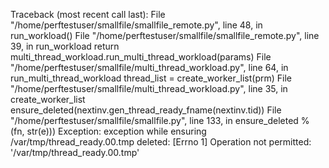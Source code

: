 Traceback (most recent call last):
  File "/home/perftestuser/smallfile/smallfile_remote.py", line 48, in <module>
    run_workload()
  File "/home/perftestuser/smallfile/smallfile_remote.py", line 39, in run_workload
    return multi_thread_workload.run_multi_thread_workload(params)
  File "/home/perftestuser/smallfile/multi_thread_workload.py", line 64, in run_multi_thread_workload
    thread_list = create_worker_list(prm)
  File "/home/perftestuser/smallfile/multi_thread_workload.py", line 35, in create_worker_list
    ensure_deleted(nextinv.gen_thread_ready_fname(nextinv.tid))
  File "/home/perftestuser/smallfile/smallfile.py", line 133, in ensure_deleted
    % (fn, str(e)))
Exception: exception while ensuring /var/tmp/thread_ready.00.tmp deleted: [Errno 1] Operation not permitted: '/var/tmp/thread_ready.00.tmp'
